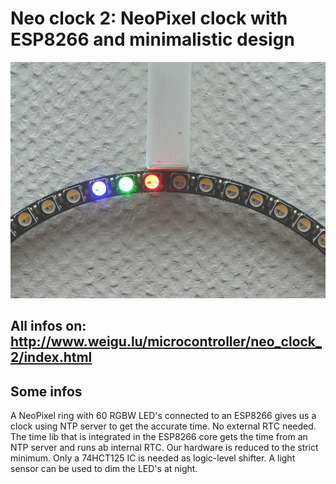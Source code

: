 # Neo clock 2: NeoPixel clock with ESP8266 and minimalistic design

![neo clock 2](png/neo_clock_2_800.png "neo clock 2")

## All infos on: <http://www.weigu.lu/microcontroller/neo_clock_2/index.html>

## Some infos

A NeoPixel ring with 60 RGBW LED's connected to an ESP8266 gives us a clock using NTP server to get the accurate time. No external RTC needed. The time lib that is integrated in the ESP8266 core gets the time from an NTP server and runs ab internal RTC. Our hardware is reduced to the strict minimum. Only a 74HCT125 IC is needed as logic-level shifter. A light sensor can be used to dim the LED's at night.





